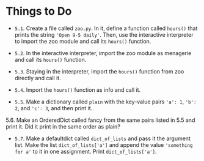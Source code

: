 # Things to Do

- `5.1`. Create a file called `zoo.py`. In it, define a function called `hours()` that prints the string `'Open 9-5 daily'`. Then, use the interactive interpreter to import the zoo module and call its `hours()` function.

- `5.2`. In the interactive interpreter, import the zoo module as menagerie and call its `hours()` function.

- `5.3`. Staying in the interpreter, import the `hours()` function from zoo directly and call it.

- `5.4`. Import the `hours()` function as info and call it.

- `5.5`. Make a dictionary called `plain` with the key-value pairs `'a': 1`, `'b': 2`, and `'c': 3`, and then print it.

5.6. Make an OrderedDict called fancy from the same pairs listed in 5.5 and print it.
Did it print in the same order as plain?

- `5.7`. Make a defaultdict called `dict_of_lists` and pass it the argument list. Make the list `dict_of_lists['a']` and append the value `'something for a'` to it in one assignment. Print `dict_of_lists['a']`.
